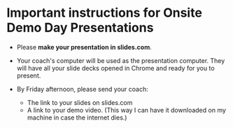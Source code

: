 # Important instructions for Onsite Demo Day Presentations

* Please **make your presentation in slides.com**.

* Your coach's computer will be used as the presentation computer.  They will have all your slide decks opened in Chrome and ready for you to present.

* By Friday afternoon, please send your coach:
  * The link to your slides on slides.com
  * A link to your demo video.  (This way I can have it downloaded on my machine in case the internet dies.)
